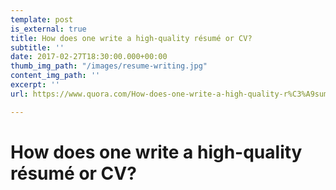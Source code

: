 ```yaml
---
template: post
is_external: true
title: How does one write a high-quality résumé or CV?
subtitle: ''
date: 2017-02-27T18:30:00.000+00:00
thumb_img_path: "/images/resume-writing.jpg"
content_img_path: ''
excerpt: ''
url: https://www.quora.com/How-does-one-write-a-high-quality-r%C3%A9sum%C3%A9-or-CV/answers/20024508

---
```

# How does one write a high-quality résumé or CV?